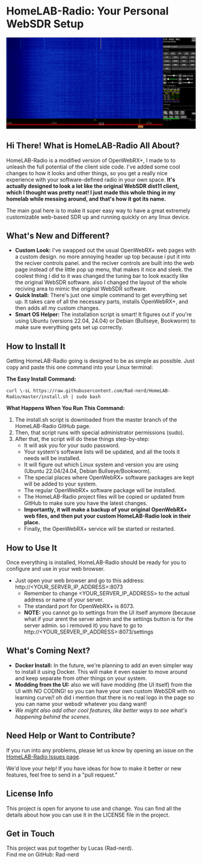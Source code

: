# **HomeLAB-Radio: Your Personal WebSDR Setup**

![image](pre.png)
## **Hi There\! What is HomeLAB-Radio All About?**

HomeLAB-Radio is a modified version of OpenWebRX+, I made to to unleash the full potential of the client side code. I've added some cool changes to how it looks and other things, so you get a really nice experience with your software-defined radio in your own space. **It's actually designed to look a lot like the original WebSDR dist11 client, which I thought was pretty neat\! I just made this whole thing in my homelab while messing around, and that's how it got its name.**

The main goal here is to make it super easy way to have a great extremely customizable web-based SDR up and running quickly on any linux device.

## **What's New and Different?**

* **Custom Look:** I've swapped out the usual OpenWebRX+ web pages with a custom design. no more annoying header up top because i put it into the reciver controls panel. and the reciver controls are built into the web page instead of the little pop up menu, that makes it nice and sleek. the coolest thing i did to it was changed the tuning bar to look exactly like the original WebSDR software. also I changed the layout of the whole reciving area to mimic the original WebSDR software.
* **Quick Install:** There's just one simple command to get everything set up. It takes care of all the necessary parts, installs OpenWebRX+, and then adds all my custom changes.  
* **Smart OS Helper:** The installation script is smart\! It figures out if you're using Ubuntu (versions 22.04, 24.04) or Debian (Bullseye, Bookworm) to make sure everything gets set up correctly.  

## **How to Install It**

Getting HomeLAB-Radio going is designed to be as simple as possible. Just copy and paste this one command into your Linux terminal:

**The Easy Install Command:**
```
curl \-sL https://raw.githubusercontent.com/Rad-nerd/HomeLAB-Radio/master/install.sh | sudo bash
```
**What Happens When You Run This Command:**

1. The install.sh script is downloaded from the master branch of the HomeLAB-Radio GitHub page.  
2. Then, that script runs with special administrator permissions (sudo).  
3. After that, the script will do these things step-by-step:  
   * It will ask you for your sudo password.  
   * Your system's software lists will be updated, and all the tools it needs will be installed.  
   * It will figure out which Linux system and version you are using (Ubuntu 22.04/24.04, Debian Bullseye/Bookworm).  
   * The special places where OpenWebRX+ software packages are kept will be added to your system.  
   * The regular OpenWebRX+ software package will be installed.  
   * The HomeLAB-Radio project files will be copied or updated from GitHub to make sure you have the latest changes.  
   * **Importantly, it will make a backup of your original OpenWebRX+ web files, and then put your custom HomeLAB-Radio look in their place.**  
   * Finally, the OpenWebRX+ service will be started or restarted.

## **How to Use It**

Once everything is installed, HomeLAB-Radio should be ready for you to configure and use in your web browser.

* Just open your web browser and go to this address: http://\<YOUR\_SERVER\_IP\_ADDRESS\>:8073  
  * Remember to change \<YOUR\_SERVER\_IP\_ADDRESS\> to the actual address or name of your server.  
  * The standard port for OpenWebRX+ is 8073\.
  * **NOTE:** you cannot go to settings from the UI itself anymore \(because what if your arent the server admin and the settings button is for the server admin. so i removed
    it\) you have to go to http://\<YOUR\_SERVER\_IP\_ADDRESS\>:8073/settings
   
## **What's Coming Next?**

* **Docker Install:** In the future, we're planning to add an even simpler way to install it using Docker. This will make it even easier to move around and keep separate from other things on your system.
* **Modding from the UI:** also we will have modding \(the UI itself\) from the UI with NO CODING\! so you can have your own custom WebSDR with no learning curve/! oh did i mention that there is no real logo in the page so you can name your websdr whatever you dang want\!  
* *We might also add other cool features, like better ways to see what's happening behind the scenes.*

## **Need Help or Want to Contribute?**

If you run into any problems, please let us know by opening an issue on the [HomeLAB-Radio Issues page](https://github.com/Rad-nerd/HomeLAB-Radio/issues).

We'd love your help\! If you have ideas for how to make it better or new features, feel free to send in a "pull request."

## **License Info**

This project is open for anyone to use and change. You can find all the details about how you can use it in the LICENSE file in the project.

## **Get in Touch**

This project was put together by Lucas (Rad-nerd).  
Find me on GitHub: Rad-nerd
